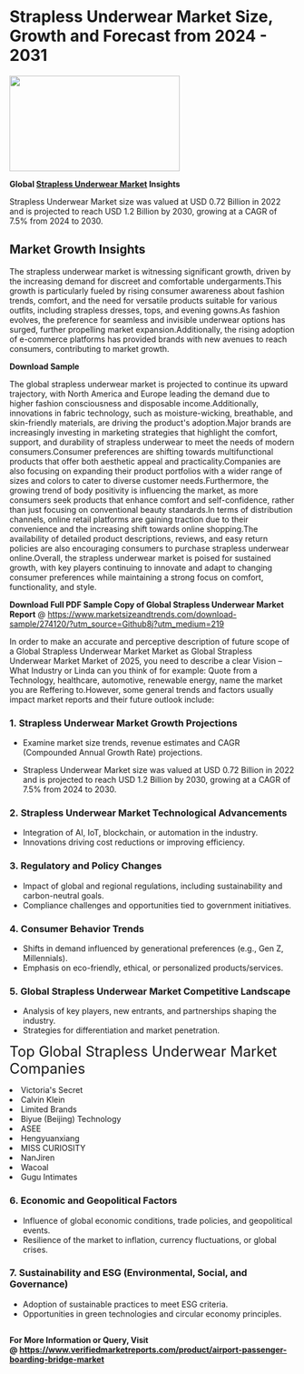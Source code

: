 <H1>Strapless Underwear Market Size, Growth and Forecast from 2024 - 2031</H1><img class="aligncenter size-medium wp-image-584254" src="https://thirdeyenews.in/wp-content/uploads/2024/09/Global-Market-Research-300x168.jpeg" alt="" width="300" height="168" /><p><strong>Global&nbsp;<a href="https://www.marketsizeandtrends.com/download-sample/274120/?utm_source=Github8j?utm_medium=219">Strapless Underwear Market</a> Insights</strong></p><p>Strapless Underwear Market size was valued at USD 0.72 Billion in 2022 and is projected to reach USD 1.2 Billion by 2030, growing at a CAGR of 7.5% from 2024 to 2030.</p><p><h2>Market Growth Insights</h2> <p>The strapless underwear market is witnessing significant growth, driven by the increasing demand for discreet and comfortable undergarments.This growth is particularly fueled by rising consumer awareness about fashion trends, comfort, and the need for versatile products suitable for various outfits, including strapless dresses, tops, and evening gowns.As fashion evolves, the preference for seamless and invisible underwear options has surged, further propelling market expansion.Additionally, the rising adoption of e-commerce platforms has provided brands with new avenues to reach consumers, contributing to market growth.</p> <p><strong>Download Sample</strong></p> <p>The global strapless underwear market is projected to continue its upward trajectory, with North America and Europe leading the demand due to higher fashion consciousness and disposable income.Additionally, innovations in fabric technology, such as moisture-wicking, breathable, and skin-friendly materials, are driving the product's adoption.Major brands are increasingly investing in marketing strategies that highlight the comfort, support, and durability of strapless underwear to meet the needs of modern consumers.Consumer preferences are shifting towards multifunctional products that offer both aesthetic appeal and practicality.Companies are also focusing on expanding their product portfolios with a wider range of sizes and colors to cater to diverse customer needs.Furthermore, the growing trend of body positivity is influencing the market, as more consumers seek products that enhance comfort and self-confidence, rather than just focusing on conventional beauty standards.In terms of distribution channels, online retail platforms are gaining traction due to their convenience and the increasing shift towards online shopping.The availability of detailed product descriptions, reviews, and easy return policies are also encouraging consumers to purchase strapless underwear online.Overall, the strapless underwear market is poised for sustained growth, with key players continuing to innovate and adapt to changing consumer preferences while maintaining a strong focus on comfort, functionality, and style.</p> <p><span class=""><strong>Download Full PDF Sample Copy of Global Strapless Underwear Market Report</strong> @ <a href="https://www.marketsizeandtrends.com/download-sample/274120/?utm_source=Github8j?utm_medium=219" target="_blank">https://www.marketsizeandtrends.com/download-sample/274120/?utm_source=Github8j?utm_medium=219</a></span></p><p>In order to make an accurate and perceptive description of future scope of a Global&nbsp;Strapless Underwear Market Market as Global&nbsp;Strapless Underwear Market Market of 2025, you need to describe a clear Vision &ndash; What Industry or Linda can you think of for example: Quote from a Technology, healthcare, automotive, renewable energy, name the market you are Reffering to.However, some general trends and factors usually impact market reports and their future outlook include:</p><h3>1.&nbsp;<strong>Strapless Underwear Market Growth Projections</strong></h3><ul><li>Examine market size trends, revenue estimates and CAGR (Compounded Annual Growth Rate) projections.</li><li><p>Strapless Underwear Market size was valued at USD 0.72 Billion in 2022 and is projected to reach USD 1.2 Billion by 2030, growing at a CAGR of 7.5% from 2024 to 2030.</p></li></ul><h3>2.&nbsp;<strong>Strapless Underwear Market Technological Advancements</strong></h3><ul><li>Integration of AI, IoT, blockchain, or automation in the industry.</li><li>Innovations driving cost reductions or improving efficiency.</li></ul><h3>3.&nbsp;<strong>Regulatory and Policy Changes</strong></h3><ul><li>Impact of global and regional regulations, including sustainability and carbon-neutral goals.</li><li>Compliance challenges and opportunities tied to government initiatives.</li></ul><h3>4.&nbsp;<strong>Consumer Behavior Trends</strong></h3><ul><li>Shifts in demand influenced by generational preferences (e.g., Gen Z, Millennials).</li><li>Emphasis on eco-friendly, ethical, or personalized products/services.</li></ul><h3>5.&nbsp;<strong>Global Strapless Underwear Market Competitive Landscape</strong></h3><ul><li>Analysis of key players, new entrants, and partnerships shaping the industry.</li><li>Strategies for differentiation and market penetration.</li></ul><p data-pm-slice="1 1 []"><span style="color: inherit; font-family: inherit; font-size: 25px;">Top Global Strapless Underwear Market Companies</span></p><div class="" data-test-id=""><p><li>Victoria's Secret</li><li> Calvin Klein</li><li> Limited Brands</li><li> Biyue (Beijing) Technology</li><li> ASEE</li><li> Hengyuanxiang</li><li> MISS CURIOSITY</li><li> NanJiren</li><li> Wacoal</li><li> Gugu Intimates</li></p></div><h3>6.&nbsp;<strong>Economic and Geopolitical Factors</strong></h3><ul><li>Influence of global economic conditions, trade policies, and geopolitical events.</li><li>Resilience of the market to inflation, currency fluctuations, or global crises.</li></ul><h3>7.&nbsp;<strong>Sustainability and ESG (Environmental, Social, and Governance)</strong></h3><ul><li>Adoption of sustainable practices to meet ESG criteria.</li><li>Opportunities in green technologies and circular economy principles.</li></ul><h2><strong style="font-size: 14px;">For More Information or Query, Visit @&nbsp;</strong><a style="background-color: #ffffff; font-size: 14px;" href="https://www.marketsizeandtrends.com/report/strapless-underwear-market/" target="_blank">https://www.verifiedmarketreports.com/product/airport-passenger-boarding-bridge-market</a></h2>
